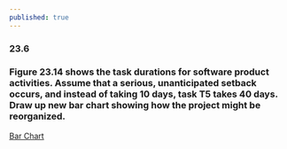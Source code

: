 ```yaml
---
published: true
---
```

### 23.6
### Figure 23.14 shows the task durations for software product activities. Assume that a serious, unanticipated setback occurs, and instead of taking 10 days, task T5 takes 40 days. Draw up new bar chart showing how the project might be reorganized.
[Bar Chart](https://github.com/sitarlx/temp/blob/master/hw19.png)
